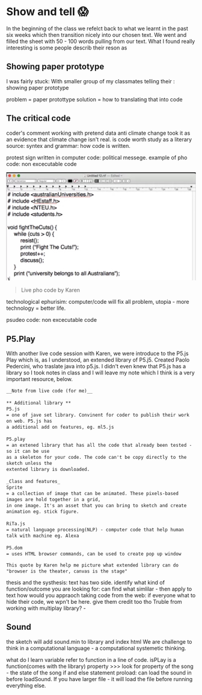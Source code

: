 # Show and tell :scream:

In the beginning of the class we refelct back to what we learnt in the past six weeks which then transition nicely into our chosen text. We went and filled the  sheet with 50 - 100 words pulling from our text. What I found really interesting is some people describ their reson as 

## Showing paper prototype 
I was fairly stuck: With smaller group of my classmates telling their : showing paper prototype 

problem = paper protottype
solution = how to translating that into code

## The critical code
coder's comment
working with pretend data
anti climate change took it as an evidence that climate change isn't real. is code worth study as a literary source: syntex and grammar: how code is written.

protest sign written in computer code: political messege. 
example of pho code: non excecutable code

![](FightTheCut.JPG)
> Live pho code by Karen

technological ephurisim: computer/code will fix all problem, utopia - more technology = better life. 

psudeo code: non excecutable code

## P5.Play

With another live code session with Karen, we were introduce to the P5.js Play which is, as I understood, an extended library of P5.j5. Created Paolo Pedercini, who traslate java into p5.js. I didn't even knew that P5.js has a library so I took notes in class and I will leave my note which I think is a very important resource, below.   

```
__Note from live code (for me)__

** Additional library **
P5.js 
= one of jave set library. Convinent for coder to publish their work on web. P5.js has 
a additional add on features, eg. ml5.js 

P5.play 
= an extened library that has all the code that already been tested - so it can be use 
as a skeleton for your code. The code can't be copy directly to the sketch unless the 
extented library is downloaded.  

_Class and features_
Sprite 
= a collection of image that can be animated. These pixels-based images are hold together in a grid, 
in one image. It's an asset that you can bring to sketch and create animation eg. stick figure.

RiTa.js 
= natural language processing(NLP) - computer code that help human talk with machine eg. Alexa

P5.dom 
= uses HTML browser commands, can be used to create pop up window
```
```
This quote by Karen help me picture what extended library can do
"browser is the theater, canvas is the stage"
```

thesis and the systhesis: text has two side.
identify what kind of function/outcome you are looking for: can find what simlilar - then apply to text
how would you appraoch taking code from the web: if everyone what to hide their code, we wpn't be here. give them credit too tho
Truble from working with multiplay library? - 

## Sound

the sketch will add sound.min to library and index html
We are challenge to think in a computational language - a computational systemetic thinking. 


what do I learn
variable 
refer to function in a line of code. isPLay is a function(comes with the library)
property >>> look for property of the song - the state of the song
if and else statement
proload: can load the sound in before loadSound. If you have larger file - it will load the file before running everything else. 



